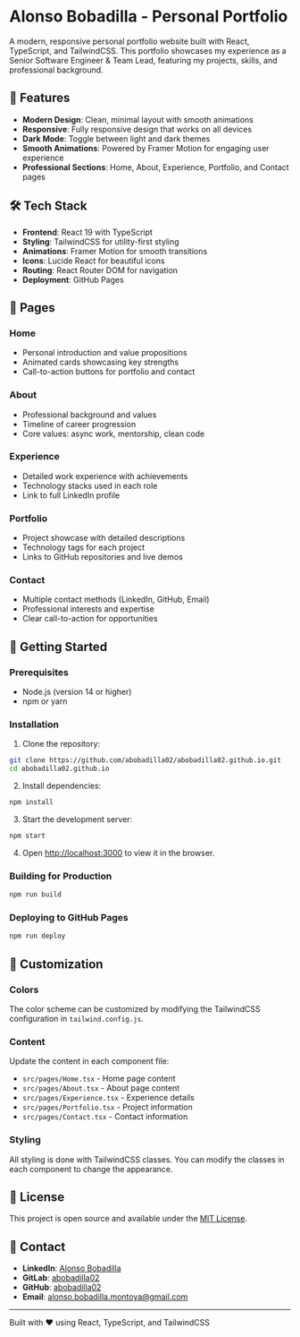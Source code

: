 # Alonso Bobadilla - Personal Portfolio

A modern, responsive personal portfolio website built with React, TypeScript, and TailwindCSS. This portfolio showcases my experience as a Senior Software Engineer & Team Lead, featuring my projects, skills, and professional background.

## 🚀 Features

- **Modern Design**: Clean, minimal layout with smooth animations
- **Responsive**: Fully responsive design that works on all devices
- **Dark Mode**: Toggle between light and dark themes
- **Smooth Animations**: Powered by Framer Motion for engaging user experience
- **Professional Sections**: Home, About, Experience, Portfolio, and Contact pages

## 🛠️ Tech Stack

- **Frontend**: React 19 with TypeScript
- **Styling**: TailwindCSS for utility-first styling
- **Animations**: Framer Motion for smooth transitions
- **Icons**: Lucide React for beautiful icons
- **Routing**: React Router DOM for navigation
- **Deployment**: GitHub Pages

## 📱 Pages

### Home
- Personal introduction and value propositions
- Animated cards showcasing key strengths
- Call-to-action buttons for portfolio and contact

### About
- Professional background and values
- Timeline of career progression
- Core values: async work, mentorship, clean code

### Experience
- Detailed work experience with achievements
- Technology stacks used in each role
- Link to full LinkedIn profile

### Portfolio
- Project showcase with detailed descriptions
- Technology tags for each project
- Links to GitHub repositories and live demos

### Contact
- Multiple contact methods (LinkedIn, GitHub, Email)
- Professional interests and expertise
- Clear call-to-action for opportunities

## 🚀 Getting Started

### Prerequisites
- Node.js (version 14 or higher)
- npm or yarn

### Installation

1. Clone the repository:
```bash
git clone https://github.com/abobadilla02/abobadilla02.github.io.git
cd abobadilla02.github.io
```

2. Install dependencies:
```bash
npm install
```

3. Start the development server:
```bash
npm start
```

4. Open [http://localhost:3000](http://localhost:3000) to view it in the browser.

### Building for Production

```bash
npm run build
```

### Deploying to GitHub Pages

```bash
npm run deploy
```

## 🎨 Customization

### Colors
The color scheme can be customized by modifying the TailwindCSS configuration in `tailwind.config.js`.

### Content
Update the content in each component file:
- `src/pages/Home.tsx` - Home page content
- `src/pages/About.tsx` - About page content
- `src/pages/Experience.tsx` - Experience details
- `src/pages/Portfolio.tsx` - Project information
- `src/pages/Contact.tsx` - Contact information

### Styling
All styling is done with TailwindCSS classes. You can modify the classes in each component to change the appearance.

## 📄 License

This project is open source and available under the [MIT License](LICENSE).

## 🤝 Contact

- **LinkedIn**: [Alonso Bobadilla](https://www.linkedin.com/in/alonsobobadilla/)
- **GitLab**: [abobadilla02](https://gitlab.com/abobadilla02)
- **GitHub**: [abobadilla02](https://github.com/abobadilla02)
- **Email**: alonso.bobadilla.montoya@gmail.com

---

Built with ❤️ using React, TypeScript, and TailwindCSS
